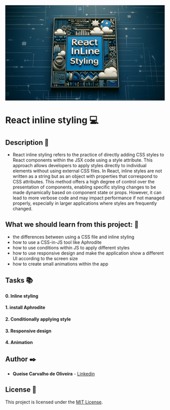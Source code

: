 <img src="https://github.com/Qcarvalhooliveira/holbertonschool-web_react/blob/master/React_inline_styling/image/react_inline_styling.png"  width="1000" height="300">

# **React inline styling** :computer:

## **Description** :speech_balloon:

* React inline styling refers to the practice of directly adding CSS styles to React components within the JSX code using a style attribute. This approach allows developers to apply styles directly to individual elements without using external CSS files. In React, inline styles are not written as a string but as an object with properties that correspond to CSS attributes. This method offers a high degree of control over the presentation of components, enabling specific styling changes to be made dynamically based on component state or props. However, it can lead to more verbose code and may impact performance if not managed properly, especially in larger applications where styles are frequently changed.

## **What we should learn from this project:** :bookmark_tabs:

* the differences between using a CSS file and inline styling
* how to use a CSS-in-JS tool like Aphrodite
* how to use conditions within JS to apply different styles
* how to use responsive design and make the application show a different UI according to the screen size
* how to create small animations within the app


## **Tasks** :books:

#### **0. Inline styling**

#### **1. install Aphrodite**

#### **2. Conditionally applying style**

#### **3. Responsive design**

#### **4. Animation**


## **Author** :black_nib:

* **Queise Carvalho de Oliveira** - [Linkedin](https://www.linkedin.com/in/queise-carvalho-de-oliveira-50359749/)


## License :page_with_curl:
This project is licensed under the [MIT License](https://opensource.org/license/mit/).
